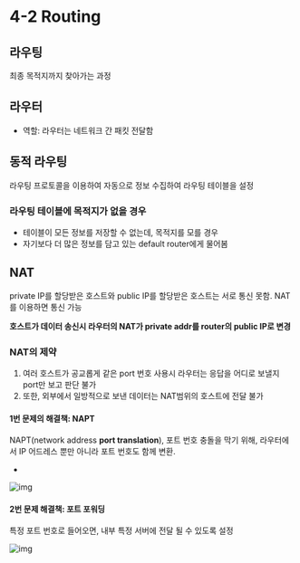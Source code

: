 # 4-2 Routing

## 라우팅

최종 목적지까지 찾아가는 과정

## 라우터

- 역할: 라우터는 네트워크 간 패킷 전달함

## 동적 라우팅

라우팅 프로토콜을 이용하여 자동으로 정보 수집하여 라우팅 테이블을 설정

### 라우팅 테이블에 목적지가 없을 경우

- 테이블이 모든 정보를 저장할 수 없는데, 목적지를 모를 경우
- 자기보다 더 많은 정보를 담고 있는 default router에게 물어봄

## NAT

private IP를 할당받은 호스트와 public IP를 할당받은 호스트는 서로 통신 못함. NAT를 이용하면 통신 가능

__호스트가 데이터 송신시 라우터의 NAT가 private addr를 router의 public IP로 변경__

### NAT의 제약 

1. 여러 호스트가 공교롭게 같은 port 번호 사용시 라우터는 응답을 어디로 보낼지 port만 보고 판단 불가
2. 또한, 외부에서 일방적으로 보낸 데이터는 NAT범위의 호스트에 전달 불가

#### 1번 문제의 해결책: NAPT

NAPT(network address __port translation__), 포트 번호 충돌을 막기 위해, 라우터에서 IP 어드레스 뿐만 아니라 포트 번호도 함께 변환.

- 

![img]('./img/snat-port-duplicate-problem.jpeg)

#### 2번 문제 해결책: 포트 포워딩

특정 포트 번호로 들어오면, 내부 특정 서버에 전달 될 수 있도록 설정

![img]('./img/sport-forwarding.jpeg)

